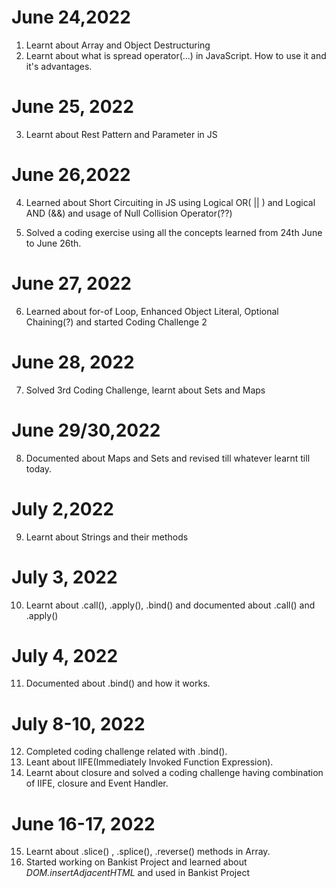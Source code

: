 # June 24,2022

1. Learnt about Array and Object Destructuring
2. Learnt about what is spread operator(...) in JavaScript. How to use it and it's advantages.

# June 25, 2022

3. Learnt about Rest Pattern and Parameter in JS

# June 26,2022

4. Learned about Short Circuiting in JS using Logical OR( || ) and Logical AND (&&) and usage of Null Collision Operator(??)

5. Solved a coding exercise using all the concepts learned from 24th June to June 26th.

# June 27, 2022

6. Learned about for-of Loop, Enhanced Object Literal, Optional Chaining(?) and started Coding Challenge 2

# June 28, 2022

7. Solved 3rd Coding Challenge, learnt about Sets and Maps

# June 29/30,2022

8. Documented about Maps and Sets and revised till whatever learnt till today.

# July 2,2022

9. Learnt about Strings and their methods

# July 3, 2022

10. Learnt about .call(), .apply(), .bind() and documented about .call() and .apply()

# July 4, 2022

11. Documented about .bind() and how it works.

# July 8-10, 2022

12. Completed coding challenge related with .bind().
13. Leant about IIFE(Immediately Invoked Function Expression).
14. Learnt about closure and solved a coding challenge having combination of IIFE, closure and Event Handler.

# June 16-17, 2022

15. Learnt about .slice() , .splice(), .reverse() methods in Array.
16. Started working on Bankist Project and learned about _DOM.insertAdjacentHTML_ and used in Bankist Project
